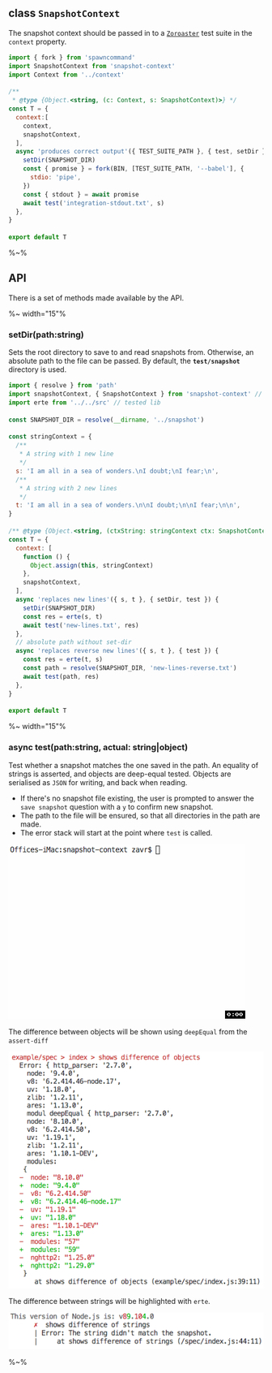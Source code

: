 ## class `SnapshotContext`

The snapshot context should be passed in to a [`Zoroaster`](https://github.com/contexttesting/zoroaster) test suite in the `context` property.

```js
import { fork } from 'spawncommand'
import SnapshotContext from 'snapshot-context'
import Context from '../context'

/**
 * @type {Object.<string, (c: Context, s: SnapshotContext)>} */
const T = {
  context:[
    context,
    snapshotContext,
  ],
  async 'produces correct output'({ TEST_SUITE_PATH }, { test, setDir }) {
    setDir(SNAPSHOT_DIR)
    const { promise } = fork(BIN, [TEST_SUITE_PATH, '--babel'], {
      stdio: 'pipe',
    })
    const { stdout } = await promise
    await test('integration-stdout.txt', s)
  },
}

export default T
```

%~%

## API

There is a set of methods made available by the API.

%~ width="15"%

### setDir(path:string)

Sets the root directory to save to and read snapshots from. Otherwise, an absolute path to the file can be passed. By default, the **`test/snapshot`** directory is used.

```js
import { resolve } from 'path'
import snapshotContext, { SnapshotContext } from 'snapshot-context' // eslint-disable-line
import erte from '../../src' // tested lib

const SNAPSHOT_DIR = resolve(__dirname, '../snapshot')

const stringContext = {
  /**
   * A string with 1 new line
   */
  s: 'I am all in a sea of wonders.\nI doubt;\nI fear;\n',
  /**
   * A string with 2 new lines
   */
  t: 'I am all in a sea of wonders.\n\nI doubt;\n\nI fear;\n\n',
}

/** @type {Object.<string, (ctxString: stringContext ctx: SnapshotContext)>} */
const T = {
  context: [
    function () {
      Object.assign(this, stringContext)
    },
    snapshotContext,
  ],
  async 'replaces new lines'({ s, t }, { setDir, test }) {
    setDir(SNAPSHOT_DIR)
    const res = erte(s, t)
    await test('new-lines.txt', res)
  },
  // absolute path without set-dir
  async 'replaces reverse new lines'({ s, t }, { test }) {
    const res = erte(t, s)
    const path = resolve(SNAPSHOT_DIR, 'new-lines-reverse.txt')
    await test(path, res)
  },
}

export default T
```

%~ width="15"%

### async test(path:string, actual: string|object)

Test whether a snapshot matches the one saved in the path. An equality of strings is asserted, and objects are deep-equal tested. Objects are serialised as `JSON` for writing, and back when reading.

 - If there's no snapshot file existing, the user is prompted to answer the `save snapshot` question with a `y` to confirm new snapshot.
 - The path to the file will be ensured, so that all directories in the path are made.
 - The error stack will start at the point where `test` is called.

![test cli demo](doc/test.gif)

The difference between objects will be shown using `deepEqual` from the `assert-diff`

![object diff](doc/object-diff.png)

The difference between strings will be highlighted with `erte`.

![string diff](doc/string-diff.png)

%~%